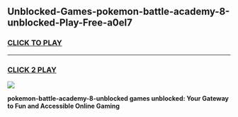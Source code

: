 
## Unblocked-Games-pokemon-battle-academy-8-unblocked-Play-Free-a0el7
<h3>
<a href="https://premium76.site?title=pokemon-battle-academy-8-unblocked&ref=23A">CLICK TO PLAY</a></h3>
<hr>

<h3>
<a href="https://premium76.site?title=pokemon-battle-academy-8-unblocked&ref=23A">CLICK 2 PLAY</a>
  
</h3>

<a href="https://premium76.site?title=pokemon-battle-academy-8-unblocked&ref=23A"><img src="https://clearcache.store/games.png"></a>


**pokemon-battle-academy-8-unblocked games unblocked: Your Gateway to Fun and Accessible Online Gaming**
